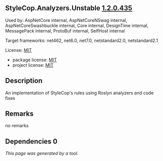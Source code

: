 StyleCop.Analyzers.Unstable [1.2.0.435](https://www.nuget.org/packages/StyleCop.Analyzers.Unstable/1.2.0.435)
--------------------

Used by: AspNetCore internal, AspNetCoreNSwag internal, AspNetCoreSwashbuckle internal, Core internal, DesignTime internal, MessagePack internal, ProtoBuf internal, SelfHost internal

Target frameworks: net462, net6.0, net7.0, netstandard2.0, netstandard2.1

License: [MIT](../../../../licenses/mit) 

- package license: [MIT](https://licenses.nuget.org/MIT) 
- project license: [MIT](https://github.com/DotNetAnalyzers/StyleCopAnalyzers) 

Description
-----------
An implementation of StyleCop's rules using Roslyn analyzers and code fixes

Remarks
-----------
no remarks


Dependencies 0
-----------


*This page was generated by a tool.*